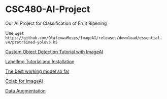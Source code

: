 # CSC480-AI-Project
Our AI Project for Classification of Fruit Ripening

Use `wget https://github.com/OlafenwaMoses/ImageAI/releases/download/essential-v4/pretrained-yolov3.h5`

[Custom Object Detection Tutorial with ImageAI](https://medium.com/deepquestai/train-object-detection-ai-with-6-lines-of-code-6d087063f6ff)

[LabelImg Tutorial and Installation](https://medium.com/deepquestai/object-detection-training-preparing-your-custom-dataset-6248679f0d1d)

[The best working model so far](https://drive.google.com/file/d/1RAwRUamLSlTo7KKhM-RGVVBmYPersWGd/view?usp=sharing)

[Colab for ImageAI](https://colab.research.google.com/drive/1zdtuZATk2WSfeMrJxgADYIlav4aqwUCm)

[Data Augmentation](https://machinelearningmastery.com/how-to-configure-image-data-augmentation-when-training-deep-learning-neural-networks/)
